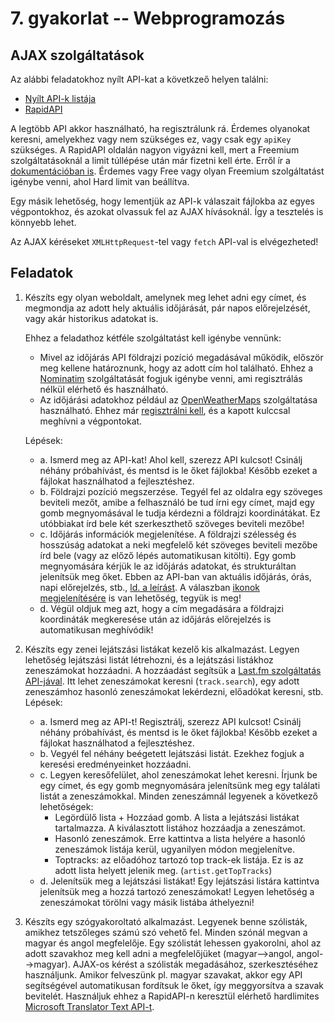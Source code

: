 # 7. gyakorlat -- Webprogramozás

AJAX szolgáltatások
-------------------

Az alábbi feladatokhoz nyílt API-kat a követkzeő helyen találni:
- [Nyílt API-k listája](https://github.com/public-apis/public-apis)
- [RapidAPI](https://rapidapi.com/)

A legtöbb API akkor használható, ha regisztrálunk rá. Érdemes olyanokat keresni, amelyekhez vagy nem szükséges ez, vagy csak egy `apiKey` szükséges. A RapidAPI oldalán nagyon vigyázni kell, mert a Freemium szolgáltatásoknál a limit túllépése után már fizetni kell érte. Erről ír a [dokumentációban is](https://docs.rapidapi.com/docs/api-pricing). Érdemes vagy Free vagy olyan Freemium szolgáltatást igénybe venni, ahol Hard limit van beállítva.

Egy másik lehetőség, hogy lementjük az API-k válaszait fájlokba az egyes végpontokhoz, és azokat olvassuk fel az AJAX hívásoknál. Így a tesztelés is könnyebb lehet.

Az AJAX kéréseket `XMLHttpRequest`-tel vagy `fetch` API-val is elvégezheted!

Feladatok
---------

1. Készíts egy olyan weboldalt, amelynek meg lehet adni egy címet, és megmondja az adott hely aktuális időjárását, pár napos előrejelzését, vagy akár historikus adatokat is.

    Ehhez a feladathoz kétféle szolgáltatást kell igénybe vennünk:
    - Mivel az időjárás API földrajzi pozíció megadásával működik, először meg kellene határoznunk, hogy az adott cím hol található. Ehhez a [Nominatim](https://nominatim.org/release-docs/develop/api/Overview/) szolgáltatását fogjuk igénybe venni, ami regisztrálás nélkül elérhető és használható.
    - Az időjárási adatokhoz például az [OpenWeatherMaps](https://openweathermap.org/api/one-call-api) szolgáltatása használható. Ehhez már [regisztrálni kell](https://openweathermap.org/price#weather), és a kapott kulccsal meghívni a végpontokat.

    Lépések:

    - a. Ismerd meg az API-kat! Ahol kell, szerezz API kulcsot! Csinálj néhány próbahívást, és mentsd is le őket fájlokba! Később ezeket a fájlokat használhatod a fejlesztéshez.
    - b. Földrajzi pozíció megszerzése. Tegyél fel az oldalra egy szöveges beviteli mezőt, amibe a felhasználó be tud írni egy címet, majd egy gomb megnyomásával le tudja kérdezni a földrajzi koordinátákat. Ez utóbbiakat írd bele két szerkeszthető szöveges beviteli mezőbe!
    - c. Időjárás információk megjelenítése. A földrajzi szélesség és hosszúság adatokat a neki megfelelő két szöveges beviteli mezőbe írd bele (vagy az előző lépés automatikusan kitölti). Egy gomb megnyomására kérjük le az időjárás adatokat, és strukturáltan jelenítsük meg őket. Ebben az API-ban van aktuális időjárás, órás, napi előrejelzés, stb., [ld. a leírást](https://openweathermap.org/api/one-call-api). A válaszban [ikonok megjelenítésére](https://openweathermap.org/weather-conditions#How-to-get-icon-URL) is van lehetőség, tegyük is meg!
    - d. Végül oldjuk meg azt, hogy a cím megadására a földrajzi koordináták megkeresése után az időjárás előrejelzés is automatikusan meghívódik!

    
2. Készíts egy zenei lejátszási listákat kezelő kis alkalmazást. Legyen lehetőség lejátszási listát létrehozni, és a lejátszási listákhoz zeneszámokat hozzáadni. A hozzáadást segítsük a [Last.fm szolgáltatás API-jával](https://www.last.fm/api). Itt lehet zeneszámokat keresni (`track.search`), egy adott zeneszámhoz hasonló zeneszámokat lekérdezni, előadókat keresni, stb. Lépések:

    - a. Ismerd meg az API-t! Regisztrálj, szerezz API kulcsot! Csinálj néhány próbahívást, és mentsd is le őket fájlokba! Később ezeket a fájlokat használhatod a fejlesztéshez.
    - b. Vegyél fel néhány beégetett lejátszási listát. Ezekhez fogjuk a keresési eredményeinket hozzáadni.
    - c. Legyen keresőfelület, ahol zeneszámokat lehet keresni. Írjunk be egy címet, és egy gomb megnyomására jelenítsünk meg egy találati listát a zeneszámokkal. Minden zeneszámnál legyenek a következő lehetőségek:
      - Legördülő lista + Hozzáad gomb. A lista a lejátszási listákat tartalmazza. A kiválasztott listához hozzáadja a zeneszámot.
      - Hasonló zeneszámok. Erre kattintva a lista helyére a hasonló zeneszámok listája kerül, ugyanilyen módon megjelenítve.
      - Toptracks: az előadóhoz tartozó top track-ek listája. Ez is az adott lista helyett jelenik meg. (`artist.getTopTracks`)
    - d. Jelenítsük meg a lejátszási listákat! Egy lejátszási listára kattintva jelenítsük meg a hozzá tartozó zeneszámokat! Legyen lehetőség a zeneszámokat törölni vagy másik listába áthelyezni!


3. Készíts egy szógyakoroltató alkalmazást. Legyenek benne szólisták, amikhez tetszőleges számú szó vehető fel. Minden szónál megvan a magyar és angol megfelelője. Egy szólistát lehessen gyakorolni, ahol az adott szavakhoz meg kell adni a megfelelőjüket (magyar-->angol, angol-->magyar). AJAX-os kérést a szólisták megadásához, szerkesztéséhez használjunk. Amikor felveszünk pl. magyar szavakat, akkor egy API segítségével automatikusan fordítsuk le őket, így meggyorsítva a szavak bevitelét. Használjuk ehhez a RapidAPI-n keresztül elérhető hardlimites [Microsoft Translator Text API-t](https://rapidapi.com/microsoft-azure-org-microsoft-cognitive-services/api/microsoft-translator-text/endpoints).
